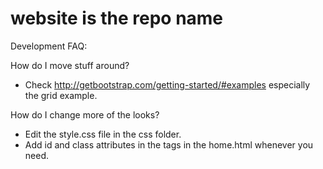 # website is the repo name

Development FAQ:

How do I move stuff around?
- Check http://getbootstrap.com/getting-started/#examples especially the grid example.

How do I change more of the looks?
- Edit the style.css file in the css folder.
- Add id and class attributes in the tags in the home.html whenever you need.


